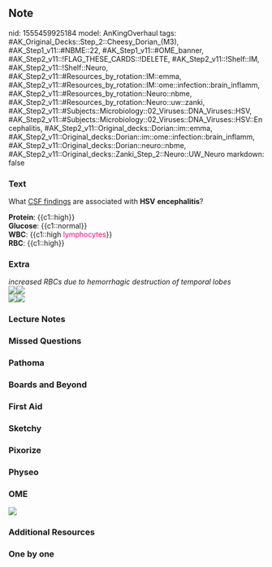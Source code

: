 ## Note
nid: 1555459925184
model: AnKingOverhaul
tags: #AK_Original_Decks::Step_2::Cheesy_Dorian_(M3), #AK_Step1_v11::#NBME::22, #AK_Step1_v11::#OME_banner, #AK_Step2_v11::!FLAG_THESE_CARDS::!DELETE, #AK_Step2_v11::!Shelf::IM, #AK_Step2_v11::!Shelf::Neuro, #AK_Step2_v11::#Resources_by_rotation::IM::emma, #AK_Step2_v11::#Resources_by_rotation::IM::ome::infection::brain_inflamm, #AK_Step2_v11::#Resources_by_rotation::Neuro::nbme, #AK_Step2_v11::#Resources_by_rotation::Neuro::uw::zanki, #AK_Step2_v11::#Subjects::Microbiology::02_Viruses::DNA_Viruses::HSV, #AK_Step2_v11::#Subjects::Microbiology::02_Viruses::DNA_Viruses::HSV::Encephalitis, #AK_Step2_v11::Original_decks::Dorian::im::emma, #AK_Step2_v11::Original_decks::Dorian::im::ome::infection::brain_inflamm, #AK_Step2_v11::Original_decks::Dorian::neuro::nbme, #AK_Step2_v11::Original_decks::Zanki_Step_2::Neuro::UW_Neuro
markdown: false

### Text
What <u>CSF findings</u> are associated with <b>HSV</b>
<b>encephalitis</b>?
<div>
  <b>Protein</b>: {{c1::high}}
</div>
<div>
  <b>Glucose</b>: {{c1::normal}}
</div>
<div>
  <b>WBC</b>: {{c1::high <font color="#FC0280">lymphocytes</font>}}
</div>
<div>
  <b>RBC</b>: {{c1::high}}
</div>

### Extra
<div>
  <i>increased RBCs due to hemorrhagic destruction of temporal
  lobes</i>
</div><img src="paste-24958054957410.jpg"><img src=
"paste-24592982737113.jpg">
<div><img src="paste-2691570105057281.jpg"><img src=
"paste-540431439888385.jpg"></div>

### Lecture Notes


### Missed Questions


### Pathoma


### Boards and Beyond


### First Aid


### Sketchy


### Pixorize


### Physeo


### OME
<div class="ome-widget">
  <a href="https://onlinemeded.org?ref=anki"><img src=
  "_OME_AnkiFlashcards_General_7.png"></a>
</div>

### Additional Resources


### One by one


